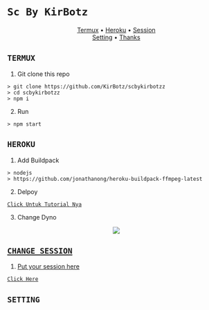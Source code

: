 # ```Sc By KirBotz```

<p align='center'>
<a href="https://github.com/KirBotz/scbykirbotzz#TERMUX">Termux</a> •
<a href="https://github.com/KirBotz/scbykirbotzz#HEROKU">Heroku</a> •
<a href="https://github.com/KirBotz/scbykirbotzz#CHANGE-SESSION">Session</a><br>
<a href="https://github.com/KirBotz/scbykirbotzz#SETTING">Setting</a> •
<a href="https://github.com/KirBotz/scbykirbotzz#thanks-to">Thanks</a>     
</p>

## `TERMUX`

1. Git clone this repo<br/>

```
> git clone https://github.com/KirBotz/scbykirbotzz
> cd scbykirbotzz
> npm i
```
2. Run<br/>

```
> npm start
```

## `HEROKU`

1. Add Buildpack<br/>

```
> nodejs
> https://github.com/jonathanong/heroku-buildpack-ffmpeg-latest
```
2. Delpoy<br/>

[`Click Untuk Tutorial Nya`](https://wa.me/6287705048235)<br>

3. Change Dyno<br/>

<p align="center">
  <a href="https://wa.me/6287705048235"><img src="https://a.top4top.io/p_20888ybra1.jpg" />
</p>

## `CHANGE SESSION`

1. Put your session here<br/>

[`Click Here`](https://github.com/KirBotz/scbykirbotzz/edit/master/V1/session/kirbotz.json#L1)

## `SETTING`
